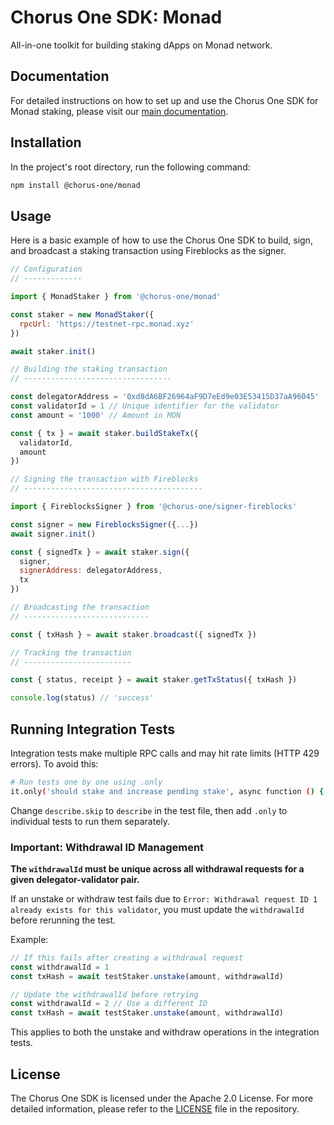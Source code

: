 # Chorus One SDK: Monad

All-in-one toolkit for building staking dApps on Monad network.

## Documentation

For detailed instructions on how to set up and use the Chorus One SDK for Monad staking, please visit our [main documentation](https://chorus-one.gitbook.io/sdk/build-your-staking-dapp/monad/overview).

## Installation

In the project's root directory, run the following command:

```bash
npm install @chorus-one/monad
```

## Usage

Here is a basic example of how to use the Chorus One SDK to build, sign, and broadcast a staking transaction using Fireblocks as the signer.

```javascript
// Configuration
// -------------

import { MonadStaker } from '@chorus-one/monad'

const staker = new MonadStaker({
  rpcUrl: 'https://testnet-rpc.monad.xyz'
})

await staker.init()

// Building the staking transaction
// ---------------------------------

const delegatorAddress = '0xd8dA6BF26964aF9D7eEd9e03E53415D37aA96045'
const validatorId = 1 // Unique identifier for the validator
const amount = '1000' // Amount in MON

const { tx } = await staker.buildStakeTx({
  validatorId,
  amount
})

// Signing the transaction with Fireblocks
// ----------------------------------------

import { FireblocksSigner } from '@chorus-one/signer-fireblocks'

const signer = new FireblocksSigner({...})
await signer.init()

const { signedTx } = await staker.sign({
  signer,
  signerAddress: delegatorAddress,
  tx
})

// Broadcasting the transaction
// ----------------------------

const { txHash } = await staker.broadcast({ signedTx })

// Tracking the transaction
// ------------------------

const { status, receipt } = await staker.getTxStatus({ txHash })

console.log(status) // 'success'
```

## Running Integration Tests

Integration tests make multiple RPC calls and may hit rate limits (HTTP 429 errors). To avoid this:

```bash
# Run tests one by one using .only
it.only('should stake and increase pending stake', async function () { ... })
```

Change `describe.skip` to `describe` in the test file, then add `.only` to individual tests to run them separately.

### Important: Withdrawal ID Management

**The `withdrawalId` must be unique across all withdrawal requests for a given delegator-validator pair.**

If an unstake or withdraw test fails due to `Error: Withdrawal request ID 1 already exists for this validator`, you must update the `withdrawalId` before rerunning the test.

Example:

```javascript
// If this fails after creating a withdrawal request
const withdrawalId = 1
const txHash = await testStaker.unstake(amount, withdrawalId)

// Update the withdrawalId before retrying
const withdrawalId = 2 // Use a different ID
const txHash = await testStaker.unstake(amount, withdrawalId)
```

This applies to both the unstake and withdraw operations in the integration tests.

## License

The Chorus One SDK is licensed under the Apache 2.0 License. For more detailed information, please refer to the [LICENSE](./LICENSE) file in the repository.

